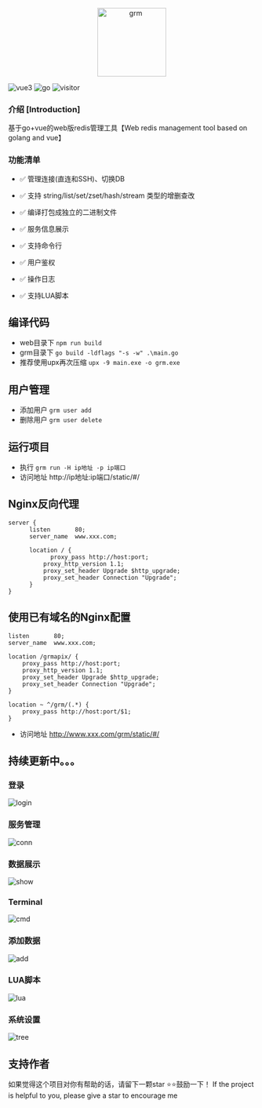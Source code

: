 <p align="center">
  <img src="https://user-images.githubusercontent.com/18718299/176125402-04261517-be75-43a2-8687-3d5e8f9397e9.png" alt="grm" width="140">
</p>

![vue3](http://img.shields.io/badge/vue3-element--plus-blue.svg?style=flat-square) ![go](http://img.shields.io/badge/go-gin-blue.svg?style=flat-square) ![visitor](https://visitor-badge.glitch.me/badge?page_id=gphper.grm)

### 介绍 [Introduction]

基于go+vue的web版redis管理工具【Web redis management tool based on golang and vue】

### 功能清单

- :white_check_mark: 管理连接(直连和SSH)、切换DB

- :white_check_mark: 支持 string/list/set/zset/hash/stream 类型的增删查改

- :white_check_mark: 编译打包成独立的二进制文件

- :white_check_mark: 服务信息展示

- :white_check_mark: 支持命令行

- :white_check_mark: 用户鉴权

- :white_check_mark: 操作日志

- :white_check_mark: 支持LUA脚本

## 编译代码
+ web目录下
  `npm run build`
+ grm目录下
  `go build -ldflags "-s -w" .\main.go`
+ 推荐使用upx再次压缩
  `upx -9 main.exe -o grm.exe`  

## 用户管理
  * 添加用户 `grm user add`
  * 删除用户 `grm user delete`
## 运行项目
  * 执行 `grm run -H ip地址 -p ip端口`  
  * 访问地址 http://ip地址:ip端口/static/#/
## Nginx反向代理
  ```
  server {
        listen       80;
        server_name  www.xxx.com;

        location / {
        	  proxy_pass http://host:port;
            proxy_http_version 1.1;
            proxy_set_header Upgrade $http_upgrade;
            proxy_set_header Connection "Upgrade";
        }
  }
```

## 使用已有域名的Nginx配置
  ```
  listen       80;
  server_name  www.xxx.com;

  location /grmapix/ {
      proxy_pass http://host:port;
      proxy_http_version 1.1;
      proxy_set_header Upgrade $http_upgrade;
      proxy_set_header Connection "Upgrade";
  }

  location ~ ^/grm/(.*) {
      proxy_pass http://host:port/$1;
  }
  ```
* 访问地址  http://www.xxx.com/grm/static/#/

## 持续更新中。。。
### 登录
![login](https://user-images.githubusercontent.com/18718299/180608188-9d7a3d97-3c4c-40ea-bcfe-444ed0fc2900.gif)
### 服务管理
![conn](https://user-images.githubusercontent.com/18718299/179389039-d626c654-2874-40e0-951b-27a759d66192.gif)
### 数据展示
![show](https://user-images.githubusercontent.com/18718299/179389052-2229d782-3551-4e07-81e1-6ed8e58d8776.gif)
### Terminal
![cmd](https://user-images.githubusercontent.com/18718299/179389058-039fd95d-3f59-49e2-8141-c994964aa7b0.gif)
### 添加数据
![add](https://user-images.githubusercontent.com/18718299/179389065-98829c30-6098-44de-8471-5ba24be6aab1.gif)
### LUA脚本
![lua](https://user-images.githubusercontent.com/18718299/183094603-533e7f6f-8f20-4f3d-9f0d-27508936f8fe.gif)
### 系统设置
![tree](https://user-images.githubusercontent.com/18718299/184534033-9c6cf55c-9752-4293-8baf-e5fd874f2959.gif)
## 支持作者
如果觉得这个项目对你有帮助的话，请留下一颗star ⭐⭐鼓励一下！
If the project is helpful to you, please give a star to encourage me
